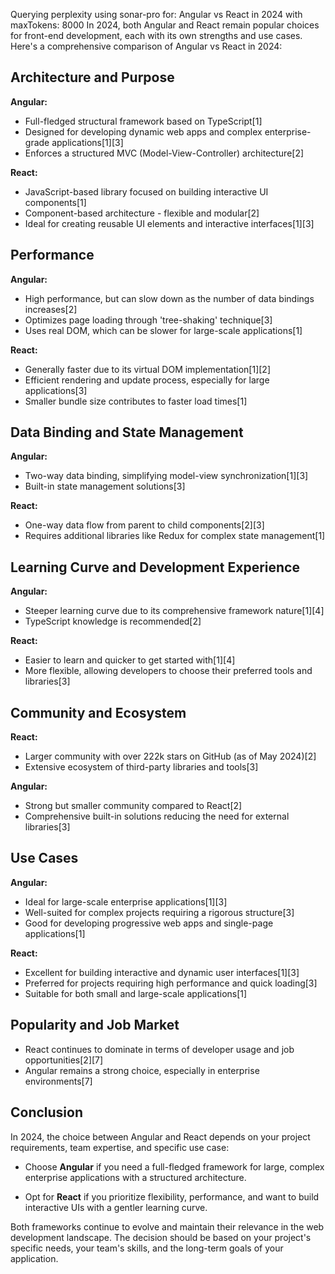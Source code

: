 Querying perplexity using sonar-pro for: Angular vs React in 2024 with maxTokens: 8000
In 2024, both Angular and React remain popular choices for front-end development, each with its own strengths and use cases. Here's a comprehensive comparison of Angular vs React in 2024:

## Architecture and Purpose

**Angular:**
- Full-fledged structural framework based on TypeScript[1]
- Designed for developing dynamic web apps and complex enterprise-grade applications[1][3]
- Enforces a structured MVC (Model-View-Controller) architecture[2]

**React:**
- JavaScript-based library focused on building interactive UI components[1]
- Component-based architecture - flexible and modular[2]
- Ideal for creating reusable UI elements and interactive interfaces[1][3]

## Performance

**Angular:**
- High performance, but can slow down as the number of data bindings increases[2]
- Optimizes page loading through 'tree-shaking' technique[3]
- Uses real DOM, which can be slower for large-scale applications[1]

**React:**
- Generally faster due to its virtual DOM implementation[1][2]
- Efficient rendering and update process, especially for large applications[3]
- Smaller bundle size contributes to faster load times[1]

## Data Binding and State Management

**Angular:**
- Two-way data binding, simplifying model-view synchronization[1][3]
- Built-in state management solutions[3]

**React:**
- One-way data flow from parent to child components[2][3]
- Requires additional libraries like Redux for complex state management[1]

## Learning Curve and Development Experience

**Angular:**
- Steeper learning curve due to its comprehensive framework nature[1][4]
- TypeScript knowledge is recommended[2]

**React:**
- Easier to learn and quicker to get started with[1][4]
- More flexible, allowing developers to choose their preferred tools and libraries[3]

## Community and Ecosystem

**React:**
- Larger community with over 222k stars on GitHub (as of May 2024)[2]
- Extensive ecosystem of third-party libraries and tools[3]

**Angular:**
- Strong but smaller community compared to React[2]
- Comprehensive built-in solutions reducing the need for external libraries[3]

## Use Cases

**Angular:**
- Ideal for large-scale enterprise applications[1][3]
- Well-suited for complex projects requiring a rigorous structure[3]
- Good for developing progressive web apps and single-page applications[1]

**React:**
- Excellent for building interactive and dynamic user interfaces[1][3]
- Preferred for projects requiring high performance and quick loading[3]
- Suitable for both small and large-scale applications[1]

## Popularity and Job Market

- React continues to dominate in terms of developer usage and job opportunities[2][7]
- Angular remains a strong choice, especially in enterprise environments[7]

## Conclusion

In 2024, the choice between Angular and React depends on your project requirements, team expertise, and specific use case:

- Choose **Angular** if you need a full-fledged framework for large, complex enterprise applications with a structured architecture.

- Opt for **React** if you prioritize flexibility, performance, and want to build interactive UIs with a gentler learning curve.

Both frameworks continue to evolve and maintain their relevance in the web development landscape. The decision should be based on your project's specific needs, your team's skills, and the long-term goals of your application.